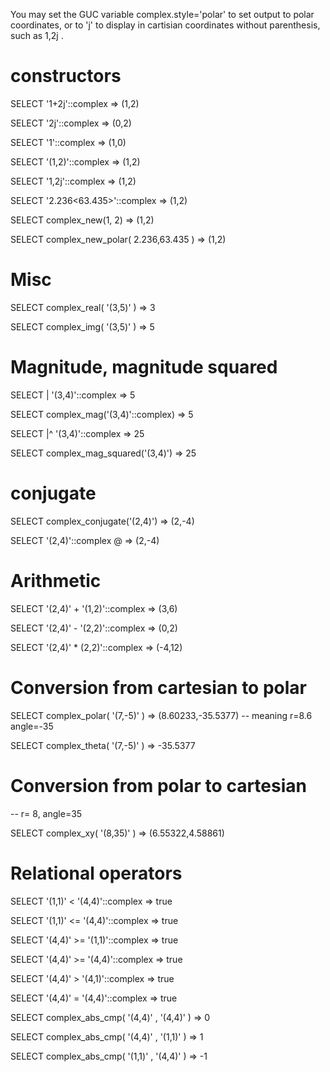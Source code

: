 You may set the GUC variable complex.style='polar' to set output to polar coordinates, or to 'j' to display in cartisian
coordinates without parenthesis, such as  1,2j .

# constructors

SELECT '1+2j'::complex                         => (1,2)

SELECT '2j'::complex                           => (0,2)

SELECT '1'::complex                            => (1,0)

SELECT '(1,2)'::complex                        => (1,2)

SELECT '1,2j'::complex                         => (1,2)

SELECT '2.236<63.435>'::complex                => (1,2)

SELECT complex_new(1, 2)                       => (1,2)

SELECT complex_new_polar( 2.236,63.435 )       => (1,2)

# Misc

SELECT complex_real( '(3,5)' )                   => 3 

SELECT complex_img(  '(3,5)' )                   => 5 

# Magnitude, magnitude squared

SELECT |  '(3,4)'::complex                      => 5

SELECT complex_mag('(3,4)'::complex)            => 5

SELECT |^ '(3,4)'::complex                      => 25

SELECT complex_mag_squared('(3,4)')             => 25

# conjugate

SELECT complex_conjugate('(2,4)')             => (2,-4)

SELECT '(2,4)'::complex @                     => (2,-4)

# Arithmetic

SELECT '(2,4)' + '(1,2)'::complex            => (3,6)

SELECT '(2,4)' - '(2,2)'::complex            => (0,2)

SELECT '(2,4)' *  (2,2)'::complex            => (-4,12)

# Conversion from cartesian to polar 

SELECT complex_polar( '(7,-5)' )             => (8.60233,-35.5377)  -- meaning r=8.6 angle=-35

SELECT complex_theta( '(7,-5)' )             => -35.5377

# Conversion from polar to cartesian 

-- r= 8, angle=35

SELECT complex_xy( '(8,35)' )               => (6.55322,4.58861)   


# Relational operators

SELECT '(1,1)' <   '(4,4)'::complex        => true

SELECT '(1,1)' <=  '(4,4)'::complex        => true

SELECT '(4,4)' >=  '(1,1)'::complex        => true

SELECT '(4,4)' >=  '(4,4)'::complex        => true

SELECT '(4,4)' >   '(4,1)'::complex        => true

SELECT '(4,4)' =   '(4,4)'::complex        => true


SELECT complex_abs_cmp( '(4,4)' , '(4,4)' )    => 0

SELECT complex_abs_cmp( '(4,4)' , '(1,1)' )    => 1

SELECT complex_abs_cmp( '(1,1)' , '(4,4)' )    => -1


